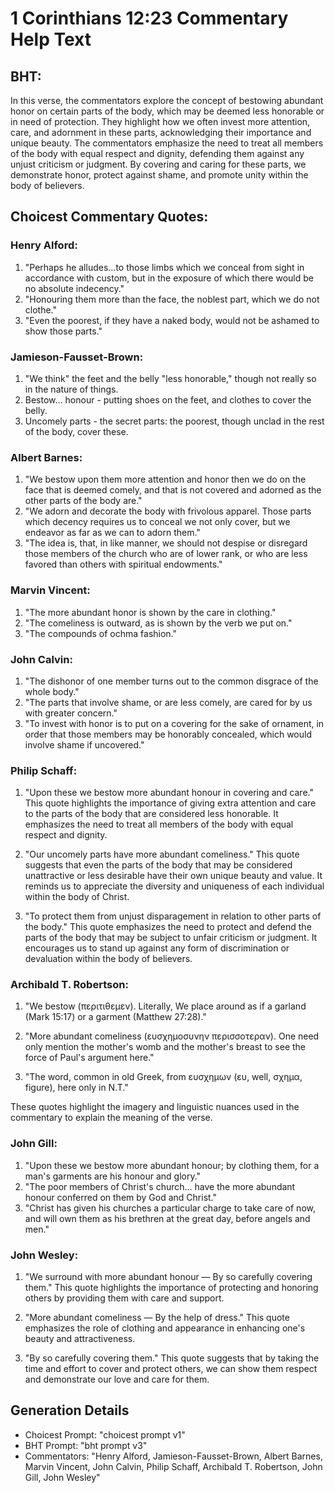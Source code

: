 # 1 Corinthians 12:23 Commentary Help Text

## BHT:
In this verse, the commentators explore the concept of bestowing abundant honor on certain parts of the body, which may be deemed less honorable or in need of protection. They highlight how we often invest more attention, care, and adornment in these parts, acknowledging their importance and unique beauty. The commentators emphasize the need to treat all members of the body with equal respect and dignity, defending them against any unjust criticism or judgment. By covering and caring for these parts, we demonstrate honor, protect against shame, and promote unity within the body of believers.

## Choicest Commentary Quotes:
### Henry Alford:
1. "Perhaps he alludes...to those limbs which we conceal from sight in accordance with custom, but in the exposure of which there would be no absolute indecency." 
2. "Honouring them more than the face, the noblest part, which we do not clothe." 
3. "Even the poorest, if they have a naked body, would not be ashamed to show those parts."

### Jamieson-Fausset-Brown:
1. "We think" the feet and the belly "less honorable," though not really so in the nature of things.
2. Bestow... honour - putting shoes on the feet, and clothes to cover the belly.
3. Uncomely parts - the secret parts: the poorest, though unclad in the rest of the body, cover these.

### Albert Barnes:
1. "We bestow upon them more attention and honor then we do on the face that is deemed comely, and that is not covered and adorned as the other parts of the body are."
2. "We adorn and decorate the body with frivolous apparel. Those parts which decency requires us to conceal we not only cover, but we endeavor as far as we can to adorn them."
3. "The idea is, that, in like manner, we should not despise or disregard those members of the church who are of lower rank, or who are less favored than others with spiritual endowments."

### Marvin Vincent:
1. "The more abundant honor is shown by the care in clothing."
2. "The comeliness is outward, as is shown by the verb we put on."
3. "The compounds of ochma fashion."

### John Calvin:
1. "The dishonor of one member turns out to the common disgrace of the whole body."
2. "The parts that involve shame, or are less comely, are cared for by us with greater concern."
3. "To invest with honor is to put on a covering for the sake of ornament, in order that those members may be honorably concealed, which would involve shame if uncovered."

### Philip Schaff:
1. "Upon these we bestow more abundant honour in covering and care." This quote highlights the importance of giving extra attention and care to the parts of the body that are considered less honorable. It emphasizes the need to treat all members of the body with equal respect and dignity.

2. "Our uncomely parts have more abundant comeliness." This quote suggests that even the parts of the body that may be considered unattractive or less desirable have their own unique beauty and value. It reminds us to appreciate the diversity and uniqueness of each individual within the body of Christ.

3. "To protect them from unjust disparagement in relation to other parts of the body." This quote emphasizes the need to protect and defend the parts of the body that may be subject to unfair criticism or judgment. It encourages us to stand up against any form of discrimination or devaluation within the body of believers.

### Archibald T. Robertson:
1. "We bestow (περιτιθεμεν). Literally, We place around as if a garland (Mark 15:17) or a garment (Matthew 27:28)."

2. "More abundant comeliness (ευσχημοσυνην περισσοτεραν). One need only mention the mother's womb and the mother's breast to see the force of Paul's argument here."

3. "The word, common in old Greek, from ευσχημων (ευ, well, σχημα, figure), here only in N.T."

These quotes highlight the imagery and linguistic nuances used in the commentary to explain the meaning of the verse.

### John Gill:
1. "Upon these we bestow more abundant honour; by clothing them, for a man's garments are his honour and glory." 
2. "The poor members of Christ's church... have the more abundant honour conferred on them by God and Christ."
3. "Christ has given his churches a particular charge to take care of now, and will own them as his brethren at the great day, before angels and men."

### John Wesley:
1. "We surround with more abundant honour — By so carefully covering them." This quote highlights the importance of protecting and honoring others by providing them with care and support.

2. "More abundant comeliness — By the help of dress." This quote emphasizes the role of clothing and appearance in enhancing one's beauty and attractiveness.

3. "By so carefully covering them." This quote suggests that by taking the time and effort to cover and protect others, we can show them respect and demonstrate our love and care for them.


## Generation Details
- Choicest Prompt: "choicest prompt v1"
- BHT Prompt: "bht prompt v3"
- Commentators: "Henry Alford, Jamieson-Fausset-Brown, Albert Barnes, Marvin Vincent, John Calvin, Philip Schaff, Archibald T. Robertson, John Gill, John Wesley"
